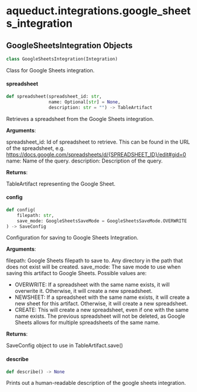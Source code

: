 <a id="aqueduct.integrations.google_sheets_integration"></a>

# aqueduct.integrations.google\_sheets\_integration

<a id="aqueduct.integrations.google_sheets_integration.GoogleSheetsIntegration"></a>

## GoogleSheetsIntegration Objects

```python
class GoogleSheetsIntegration(Integration)
```

Class for Google Sheets integration.

<a id="aqueduct.integrations.google_sheets_integration.GoogleSheetsIntegration.spreadsheet"></a>

#### spreadsheet

```python
def spreadsheet(spreadsheet_id: str,
                name: Optional[str] = None,
                description: str = "") -> TableArtifact
```

Retrieves a spreadsheet from the Google Sheets integration.

**Arguments**:

  spreadsheet_id:
  Id of spreadsheet to retrieve. This can be found in the URL of the spreadsheet, e.g.
  https://docs.google.com/spreadsheets/d/{SPREADSHEET_ID}/edit#gid=0
  name:
  Name of the query.
  description:
  Description of the query.
  

**Returns**:

  TableArtifact representing the Google Sheet.

<a id="aqueduct.integrations.google_sheets_integration.GoogleSheetsIntegration.config"></a>

#### config

```python
def config(
    filepath: str,
    save_mode: GoogleSheetsSaveMode = GoogleSheetsSaveMode.OVERWRITE
) -> SaveConfig
```

Configuration for saving to Google Sheets Integration.

**Arguments**:

  filepath:
  Google Sheets filepath to save to. Any directory in the path that does not exist
  will be created.
  save_mode:
  The save mode to use when saving this artifact to Google Sheets.
  Possible values are:
  - OVERWRITE: If a spreadsheet with the same name exists, it will overwrite it.
  Otherwise, it will create a new spreadsheet.
  - NEWSHEET: If a spreadsheet with the same name exists, it will create a new sheet for this artifact.
  Otherwise, it will create a new spreadsheet.
  - CREATE: This will create a new spreadsheet, even if one with the same name exists. The previous
  spreadsheet will not be deleted, as Google Sheets allows for multiple spreadsheets of the same name.

**Returns**:

  SaveConfig object to use in TableArtifact.save()

<a id="aqueduct.integrations.google_sheets_integration.GoogleSheetsIntegration.describe"></a>

#### describe

```python
def describe() -> None
```

Prints out a human-readable description of the google sheets integration.


